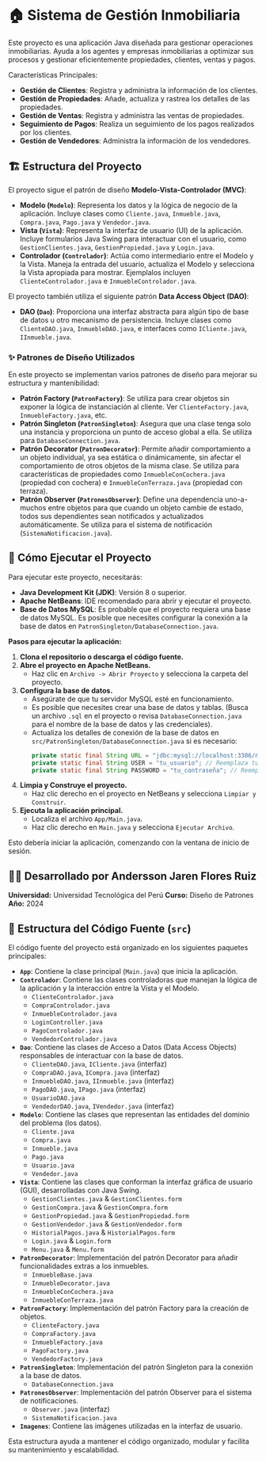 # 🏠 Sistema de Gestión Inmobiliaria

Este proyecto es una aplicación Java diseñada para gestionar operaciones inmobiliarias. Ayuda a los agentes y empresas inmobiliarias a optimizar 
sus procesos y gestionar eficientemente propiedades, clientes, ventas y pagos.

Características Principales:
- **Gestión de Clientes**: Registra y administra la información de los clientes.
- **Gestión de Propiedades**: Añade, actualiza y rastrea los detalles de las propiedades.
- **Gestión de Ventas**: Registra y administra las ventas de propiedades.
- **Seguimiento de Pagos**: Realiza un seguimiento de los pagos realizados por los clientes.
- **Gestión de Vendedores**: Administra la información de los vendedores.

## 🏗️ Estructura del Proyecto

El proyecto sigue el patrón de diseño **Modelo-Vista-Controlador (MVC)**:

- **Modelo (`Modelo`)**: Representa los datos y la lógica de negocio de la aplicación. Incluye clases como `Cliente.java`, `Inmueble.java`, `Compra.java`, `Pago.java` y `Vendedor.java`.
- **Vista (`Vista`)**: Representa la interfaz de usuario (UI) de la aplicación. Incluye formularios Java Swing para interactuar con el usuario, como `GestionClientes.java`, `GestionPropiedad.java` y `Login.java`.
- **Controlador (`Controlador`)**: Actúa como intermediario entre el Modelo y la Vista. Maneja la entrada del usuario, actualiza el Modelo y selecciona la Vista apropiada para mostrar. Ejemplalos incluyen `ClienteControlador.java` e `InmuebleControlador.java`.

El proyecto también utiliza el siguiente patrón **Data Access Object (DAO)**:

- **DAO (`Dao`)**: Proporciona una interfaz abstracta para algún tipo de base de datos u otro mecanismo de persistencia. Incluye clases como `ClienteDAO.java`, `InmuebleDAO.java`, e interfaces como `ICliente.java`, `IInmueble.java`.

### ✨ Patrones de Diseño Utilizados

En este proyecto se implementan varios patrones de diseño para mejorar su estructura y mantenibilidad:

- **Patrón Factory (`PatronFactory`)**: Se utiliza para crear objetos sin exponer la lógica de instanciación al cliente. Ver `ClienteFactory.java`, `InmuebleFactory.java`, etc.
- **Patrón Singleton (`PatronSingleton`)**: Asegura que una clase tenga solo una instancia y proporciona un punto de acceso global a ella. Se utiliza para `DatabaseConnection.java`.
- **Patrón Decorator (`PatronDecorator`)**: Permite añadir comportamiento a un objeto individual, ya sea estática o dinámicamente, sin afectar el comportamiento de otros objetos de la misma clase. Se utiliza para características de propiedades como `InmuebleConCochera.java` (propiedad con cochera) e `InmuebleConTerraza.java` (propiedad con terraza).
- **Patrón Observer (`PatronesObserver`)**: Define una dependencia uno-a-muchos entre objetos para que cuando un objeto cambie de estado, todos sus dependientes sean notificados y actualizados automáticamente. Se utiliza para el sistema de notificación (`SistemaNotificacion.java`).

## 🚀 Cómo Ejecutar el Proyecto

Para ejecutar este proyecto, necesitarás:

- **Java Development Kit (JDK)**: Versión 8 o superior.
- **Apache NetBeans**: IDE recomendado para abrir y ejecutar el proyecto.
- **Base de Datos MySQL**: Es probable que el proyecto requiera una base de datos MySQL. Es posible que necesites configurar la conexión a la base de datos en `PatronSingleton/DatabaseConnection.java`.

**Pasos para ejecutar la aplicación:**

1.  **Clona el repositorio o descarga el código fuente.**
2.  **Abre el proyecto en Apache NetBeans.**
    - Haz clic en `Archivo -> Abrir Proyecto` y selecciona la carpeta del proyecto.
3.  **Configura la base de datos.**
    - Asegúrate de que tu servidor MySQL esté en funcionamiento.
    - Es posible que necesites crear una base de datos y tablas. (Busca un archivo `.sql` en el proyecto o revisa `DatabaseConnection.java` para el nombre de la base de datos y las credenciales).
    - Actualiza los detalles de conexión de la base de datos en `src/PatronSingleton/DatabaseConnection.java` si es necesario:
      ```java
      private static final String URL = "jdbc:mysql://localhost:3306/nombre_de_tu_base_de_datos"; // Reemplaza nombre_de_tu_base_de_datos
      private static final String USER = "tu_usuario"; // Reemplaza tu_usuario
      private static final String PASSWORD = "tu_contraseña"; // Reemplaza tu_contraseña
      ```
4.  **Limpia y Construye el proyecto.**
    - Haz clic derecho en el proyecto en NetBeans y selecciona `Limpiar y Construir`.
5.  **Ejecuta la aplicación principal.**
    - Localiza el archivo `App/Main.java`.
    - Haz clic derecho en `Main.java` y selecciona `Ejecutar Archivo`.

Esto debería iniciar la aplicación, comenzando con la ventana de inicio de sesión.

## 🧑‍💻 Desarrollado por Andersson Jaren Flores Ruiz

**Universidad:** Universidad Tecnológica del Perú
**Curso:** Diseño de Patrones
**Año:** 2024

## 📂 Estructura del Código Fuente (`src`)

El código fuente del proyecto está organizado en los siguientes paquetes principales:

- **`App`**: Contiene la clase principal (`Main.java`) que inicia la aplicación.
- **`Controlador`**: Contiene las clases controladoras que manejan la lógica de la aplicación y la interacción entre la Vista y el Modelo.
    - `ClienteControlador.java`
    - `CompraControlador.java`
    - `InmuebleControlador.java`
    - `LoginController.java`
    - `PagoControlador.java`
    - `VendedorControlador.java`
- **`Dao`**: Contiene las clases de Acceso a Datos (Data Access Objects) responsables de interactuar con la base de datos.
    - `ClienteDAO.java`, `ICliente.java` (interfaz)
    - `CompraDAO.java`, `ICompra.java` (interfaz)
    - `InmuebleDAO.java`, `IInmueble.java` (interfaz)
    - `PagoDAO.java`, `IPago.java` (interfaz)
    - `UsuarioDAO.java`
    - `VendedorDAO.java`, `IVendedor.java` (interfaz)
- **`Modelo`**: Contiene las clases que representan las entidades del dominio del problema (los datos).
    - `Cliente.java`
    - `Compra.java`
    - `Inmueble.java`
    - `Pago.java`
    - `Usuario.java`
    - `Vendedor.java`
- **`Vista`**: Contiene las clases que conforman la interfaz gráfica de usuario (GUI), desarrolladas con Java Swing.
    - `GestionClientes.java` & `GestionClientes.form`
    - `GestionCompra.java` & `GestionCompra.form`
    - `GestionPropiedad.java` & `GestionPropiedad.form`
    - `GestionVendedor.java` & `GestionVendedor.form`
    - `HistorialPagos.java` & `HistorialPagos.form`
    - `Login.java` & `Login.form`
    - `Menu.java` & `Menu.form`
- **`PatronDecorator`**: Implementación del patrón Decorator para añadir funcionalidades extras a los inmuebles.
    - `InmuebleBase.java`
    - `InmuebleDecorator.java`
    - `InmuebleConCochera.java`
    - `InmuebleConTerraza.java`
- **`PatronFactory`**: Implementación del patrón Factory para la creación de objetos.
    - `ClienteFactory.java`
    - `CompraFactory.java`
    - `InmuebleFactory.java`
    - `PagoFactory.java`
    - `VendedorFactory.java`
- **`PatronSingleton`**: Implementación del patrón Singleton para la conexión a la base de datos.
    - `DatabaseConnection.java`
- **`PatronesObserver`**: Implementación del patrón Observer para el sistema de notificaciones.
    - `Observer.java` (interfaz)
    - `SistemaNotificacion.java`
- **`Imagenes`**: Contiene las imágenes utilizadas en la interfaz de usuario.

Esta estructura ayuda a mantener el código organizado, modular y facilita su mantenimiento y escalabilidad.
